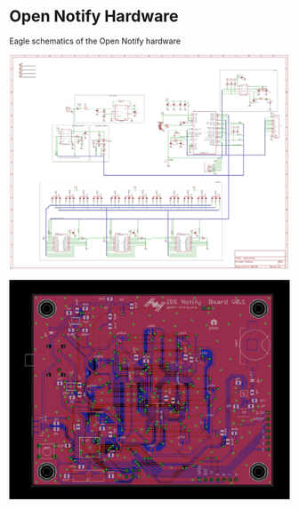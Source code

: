 # Open Notify Hardware

Eagle schematics of the Open Notify hardware

![preview of schematic](https://github.com/open-notify/ISS-Notify-Hardware/raw/master/schematic.png)

![preview of board](https://github.com/open-notify/ISS-Notify-Hardware/raw/master/board.png)
